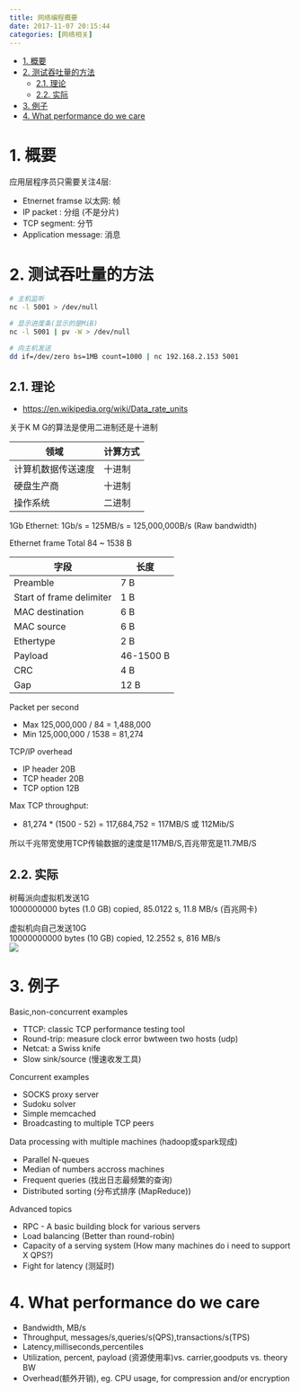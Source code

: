```yaml
---
title: 网络编程概要
date: 2017-11-07 20:15:44
categories: [网络相关]
---
```


<!-- TOC -->

- [1. 概要](#1-概要)
- [2. 测试吞吐量的方法](#2-测试吞吐量的方法)
    - [2.1. 理论](#21-理论)
    - [2.2. 实际](#22-实际)
- [3. 例子](#3-例子)
- [4. What performance do we care](#4-what-performance-do-we-care)

<!-- /TOC -->


<a id="markdown-1-概要" name="1-概要"></a>
# 1. 概要

应用层程序员只需要关注4层:

* Etnernet framse 以太网: 帧
* IP packet : 分组 (不是分片)
* TCP segment: 分节
* Application message: 消息

<a id="markdown-2-测试吞吐量的方法" name="2-测试吞吐量的方法"></a>
# 2. 测试吞吐量的方法

```bash
# 主机监听
nc -l 5001 > /dev/null

# 显示进度条(显示的是MiB)
nc -l 5001 | pv -W > /dev/null

# 向主机发送
dd if=/dev/zero bs=1MB count=1000 | nc 192.168.2.153 5001
```

<a id="markdown-21-理论" name="21-理论"></a>
## 2.1. 理论

* https://en.wikipedia.org/wiki/Data_rate_units

关于K M G的算法是使用二进制还是十进制

领域|计算方式
-|-
计算机数据传送速度|十进制
硬盘生产商|十进制
操作系统|二进制

1Gb Ethernet: 1Gb/s = 125MB/s = 125,000,000B/s (Raw bandwidth)

Ethernet frame Total 84 ~ 1538 B

字段|长度
-|-
Preamble|7 B
Start of frame delimiter|1 B
MAC destination|6 B
MAC source|6 B
Ethertype|2 B
Payload|46-1500 B
CRC|4 B
Gap|12 B

Packet per second

* Max 125,000,000 / 84 = 1,488,000
* Min 125,000,000 / 1538 = 81,274

TCP/IP overhead
* IP header 20B
* TCP header 20B
* TCP option 12B

Max TCP throughput:
* 81,274 * (1500 - 52) = 117,684,752 = 117MB/S 或 112Mib/S

所以千兆带宽使用TCP传输数据的速度是117MB/S,百兆带宽是11.7MB/S

<a id="markdown-22-实际" name="22-实际"></a>
## 2.2. 实际
树莓派向虚拟机发送1G  
1000000000 bytes (1.0 GB) copied, 85.0122 s, 11.8 MB/s  (百兆网卡)

虚拟机向自己发送10G  
10000000000 bytes (10 GB) copied, 12.2552 s, 816 MB/s  
![](http://ouxarji35.bkt.clouddn.com/snipaste_20171125_093510.png)

<a id="markdown-3-例子" name="3-例子"></a>
# 3. 例子

Basic,non-concurrent examples
* TTCP: classic TCP performance testing  tool
* Round-trip: measure clock error bwtween two hosts (udp)
* Netcat: a Swiss knife
* Slow sink/source (慢速收发工具)

Concurrent examples
* SOCKS proxy server
* Sudoku solver
* Simple memcached
* Broadcasting to multiple TCP peers

Data processing with multiple machines (hadoop或spark现成)
* Parallel N-queues
* Median of numbers accross machines
* Frequent queries (找出日志最频繁的查询)
* Distributed sorting (分布式排序 (MapReduce))

Advanced topics
* RPC - A basic building block for various servers
* Load balancing (Better than round-robin)
* Capacity of a serving system (How many machines do i need to support X QPS?)
* Fight for latency (测延时)

<a id="markdown-4-what-performance-do-we-care" name="4-what-performance-do-we-care"></a>
# 4. What performance do we care

* Bandwidth, MB/s
* Throughput, messages/s,queries/s(QPS),transactions/s(TPS)
* Latency,milliseconds,percentiles
* Utilization, percent, payload (资源使用率)vs. carrier,goodputs vs. theory BW
* Overhead(额外开销), eg. CPU usage, for compression and/or encryption
